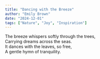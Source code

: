 ```yaml
---
title: "Dancing with the Breeze"
author: "Emily Brown"
date: "2024-12-01"
tags: ["Nature", "Joy", "Inspiration"]
---
```


The breeze whispers softly through the trees,  
Carrying dreams across the seas.  
It dances with the leaves, so free,  
A gentle hymn of tranquility.  

